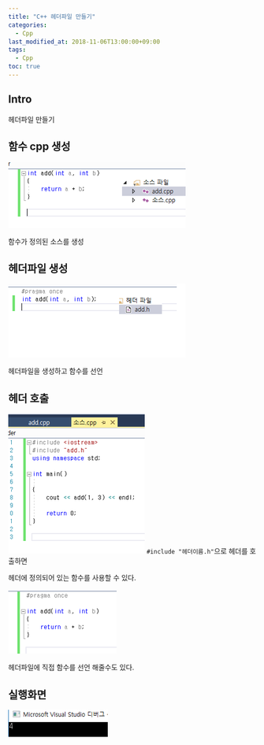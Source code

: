 ```yaml
---
title: "C++ 헤더파일 만들기"
categories: 
  - Cpp
last_modified_at: 2018-11-06T13:00:00+09:00
tags: 
  - Cpp
toc: true
---
```


## Intro

헤더파일 만들기


## 함수 cpp 생성


![func](https://github.com/lesslate/lesslate.github.io/blob/master/assets/img/cpp/function.png?raw=true)


함수가 정의된 소스를 생성


## 헤더파일 생성

![head](https://github.com/lesslate/lesslate.github.io/blob/master/assets/img/cpp/header.png?raw=true)

헤더파일을 생성하고 함수를 선언



## 헤더 호출

![main](https://github.com/lesslate/lesslate.github.io/blob/master/assets/img/cpp/source.png?raw=true
)
``#include "헤더이름.h"``으로 헤더를 호출하면

헤더에 정의되어 있는 함수를 사용할 수 있다.


![head2](https://github.com/lesslate/lesslate.github.io/blob/master/assets/img/cpp/header2.png?raw=true)

헤더파일에 직접 함수를 선언 해줄수도 있다.


## 실행화면

![source](https://github.com/lesslate/lesslate.github.io/blob/master/assets/img/cpp/result.png?raw=true)